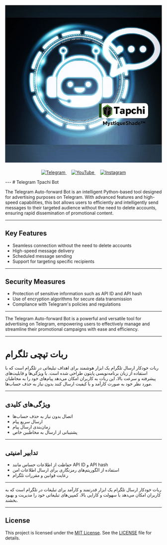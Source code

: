 
![info](IMG_20240408_205743_582_edit_1590603121584897.jpg)
---
<p align="center">
  <a href="https://t.me/MystiqueShade">
    <img src="https://img.shields.io/badge/Telegram-2CA5E0?style=for-the-badge&logo=telegram&logoColor=white" alt="Telegram">
  </a>&nbsp;&nbsp;&nbsp;
  <a href="https://www.youtube.com/@MystiqueShade">
    <img src="https://img.shields.io/badge/YouTube-FF0000?style=for-the-badge&logo=youtube&logoColor=white" alt="YouTube">
  </a>&nbsp;&nbsp;&nbsp;
  <a href="https://www.instagram.com/MystiqueShadeteam">
    <img src="https://img.shields.io/badge/Instagram-E4405F?style=for-the-badge&logo=instagram&logoColor=white" alt="Instagram">
  </a>
</p>
---
# Telegram Tpachi Bot

The Telegram Auto-forward Bot is an intelligent Python-based tool designed for advertising purposes on Telegram. With advanced features and high-speed capabilities, this bot allows users to efficiently and intelligently send messages to their targeted audience without the need to delete accounts, ensuring rapid dissemination of promotional content.

---

## Key Features
- Seamless connection without the need to delete accounts
- High-speed message delivery
- Scheduled message sending
- Support for targeting specific recipients

---

## Security Measures
- Protection of sensitive information such as API ID and API hash
- Use of encryption algorithms for secure data transmission
- Compliance with Telegram's policies and regulations

---

The Telegram Auto-forward Bot is a powerful and versatile tool for advertising on Telegram, empowering users to effectively manage and streamline their promotional campaigns with ease and efficiency.

---

# ربات تپچی تلگرام

ربات خودکار ارسال تلگرام یک ابزار هوشمند برای اهداف تبلیغاتی در تلگرام است که با استفاده از زبان برنامه‌نویسی پایتون طراحی شده است. با ویژگی‌ها و قابلیت‌های پیشرفته و سرعت بالا، این ربات به کاربران امکان می‌دهد پیام‌های خود را به مخاطبان مورد نظر خود به صورت کارآمد و با کیفیت ارسال کنند بدون نیاز به حذف حساب‌ها.

---

## ویژگی‌های کلیدی
- اتصال بدون نیاز به حذف حساب‌ها
- ارسال سریع پیام
- زمان‌بندی ارسال پیام
- پشتیبانی از ارسال به مخاطبین خاص

---

## تدابیر امنیتی
- حفاظت از اطلاعات حساس مانند API ID و API hash
- استفاده از الگوریتم‌های رمزنگاری برای ارسال اطلاعات امن
- رعایت قوانین و مقررات تلگرام

---

ربات خودکار ارسال تلگرام یک ابزار قدرتمند و کارآمد برای تبلیغات در تلگرام است که به کاربران امکان می‌دهد با سهولت و کارایی بالا، کمپین‌های تبلیغاتی خود را مدیریت و بهبود بخشند.

---

## License

This project is licensed under the [MIT License](LICENSE). See the [LICENSE](LICENSE) file for details.
 
